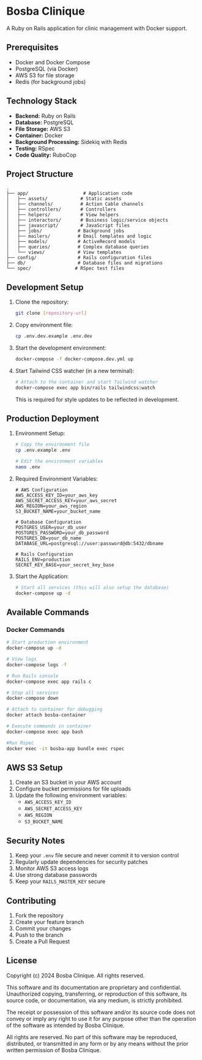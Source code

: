 # Bosba Clinique

A Ruby on Rails application for clinic management with Docker support.

## Prerequisites

- Docker and Docker Compose
- PostgreSQL (via Docker)
- AWS S3 for file storage
- Redis (for background jobs)

## Technology Stack

- **Backend:** Ruby on Rails
- **Database:** PostgreSQL
- **File Storage:** AWS S3
- **Container:** Docker
- **Background Processing:** Sidekiq with Redis
- **Testing:** RSpec
- **Code Quality:** RuboCop

## Project Structure

```
.
├── app/                    # Application code
│   ├── assets/            # Static assets
│   ├── channels/          # Action Cable channels
│   ├── controllers/       # Controllers
│   ├── helpers/           # View helpers
│   ├── interactors/       # Business logic/service objects
│   ├── javascript/        # JavaScript files
│   ├── jobs/             # Background jobs
│   ├── mailers/          # Email templates and logic
│   ├── models/           # ActiveRecord models
│   ├── queries/          # Complex database queries
│   └── views/            # View templates
├── config/               # Rails configuration files
├── db/                   # Database files and migrations
└── spec/                # RSpec test files
```

## Development Setup

1. Clone the repository:
   ```bash
   git clone [repository-url]
   ```

2. Copy environment file:
   ```bash
   cp .env.dev.example .env.dev
   ```

3. Start the development environment:
   ```bash
   docker-compose -f docker-compose.dev.yml up
   ```

4. Start Tailwind CSS watcher (in a new terminal):
   ```bash
   # Attach to the container and start Tailwind watcher
   docker-compose exec app bin/rails tailwindcss:watch
   ```
   This is required for style updates to be reflected in development.

## Production Deployment

1. Environment Setup:
   ```bash
   # Copy the environment file
   cp .env.example .env
   
   # Edit the environment variables
   nano .env
   ```

2. Required Environment Variables:
   ```plaintext
   # AWS Configuration
   AWS_ACCESS_KEY_ID=your_aws_key
   AWS_SECRET_ACCESS_KEY=your_aws_secret
   AWS_REGION=your_aws_region
   S3_BUCKET_NAME=your_bucket_name

   # Database Configuration
   POSTGRES_USER=your_db_user
   POSTGRES_PASSWORD=your_db_password
   POSTGRES_DB=your_db_name
   DATABASE_URL=postgresql://user:password@db:5432/dbname

   # Rails Configuration
   RAILS_ENV=production
   SECRET_KEY_BASE=your_secret_key_base
   ```

3. Start the Application:
   ```bash
   # Start all services (this will also setup the database)
   docker-compose up -d
   ```

## Available Commands

### Docker Commands

```bash
# Start production environment
docker-compose up -d

# View logs
docker-compose logs -f

# Run Rails console
docker-compose exec app rails c

# Stop all services
docker-compose down

# Attach to container for debugging
docker attach bosba-container

# Execute commands in container
docker-compose exec app bash

#Run Rspec
docker exec -it bosba-app bundle exec rspec
```

## AWS S3 Setup

1. Create an S3 bucket in your AWS account
2. Configure bucket permissions for file uploads
3. Update the following environment variables:
   - `AWS_ACCESS_KEY_ID`
   - `AWS_SECRET_ACCESS_KEY`
   - `AWS_REGION`
   - `S3_BUCKET_NAME`

## Security Notes

1. Keep your `.env` file secure and never commit it to version control
2. Regularly update dependencies for security patches
3. Monitor AWS S3 access logs
4. Use strong database passwords
5. Keep your `RAILS_MASTER_KEY` secure

## Contributing

1. Fork the repository
2. Create your feature branch
3. Commit your changes
4. Push to the branch
5. Create a Pull Request

## License

Copyright (c) 2024 Bosba Clinique. All rights reserved.

This software and its documentation are proprietary and confidential. 
Unauthorized copying, transferring, or reproduction of this software, its source code, or documentation, via any medium, is strictly prohibited.

The receipt or possession of this software and/or its source code does not convey or imply any right to use it 
for any purpose other than the operation of the software as intended by Bosba Clinique.

All rights are reserved. No part of this software may be reproduced, distributed, or transmitted in any form or by any means 
without the prior written permission of Bosba Clinique.
